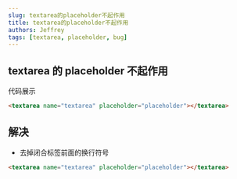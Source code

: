 ```yaml
---
slug: textarea的placeholder不起作用
title: textarea的placeholder不起作用
authors: Jeffrey
tags: [textarea, placeholder, bug]
---
```


## textarea 的 placeholder 不起作用

代码展示

```html
<textarea name="textarea" placeholder="placeholder"></textarea>
```

## 解决

- 去掉闭合标签前面的换行符号

```html
<textarea name="textarea" placeholder="placeholder"></textarea>
```
